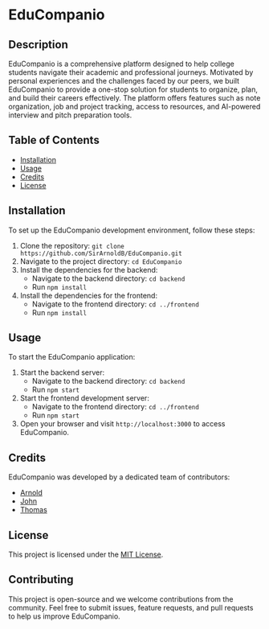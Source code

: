 # EduCompanio

## Description

EduCompanio is a comprehensive platform designed to help college students navigate their academic and professional journeys. Motivated by personal experiences and the challenges faced by our peers, we built EduCompanio to provide a one-stop solution for students to organize, plan, and build their careers effectively. The platform offers features such as note organization, job and project tracking, access to resources, and AI-powered interview and pitch preparation tools.

## Table of Contents

- [Installation](#installation)
- [Usage](#usage)
- [Credits](#credits)
- [License](#license)

## Installation

To set up the EduCompanio development environment, follow these steps:

1. Clone the repository: `git clone https://github.com/SirArnoldB/EduCompanio.git`
2. Navigate to the project directory: `cd EduCompanio`
3. Install the dependencies for the backend:
   - Navigate to the backend directory: `cd backend`
   - Run `npm install`
4. Install the dependencies for the frontend:
   - Navigate to the frontend directory: `cd ../frontend`
   - Run `npm install`

## Usage

To start the EduCompanio application:

1. Start the backend server:
   - Navigate to the backend directory: `cd backend`
   - Run `npm start`
2. Start the frontend development server:
   - Navigate to the frontend directory: `cd ../frontend`
   - Run `npm start`
3. Open your browser and visit `http://localhost:3000` to access EduCompanio.

## Credits

EduCompanio was developed by a dedicated team of contributors:

- [Arnold](https://github.com/SirArnoldB)
- [John](https://github.com/ajohnofficial001)
- [Thomas](https://github.com/mulxone)

## License

This project is licensed under the [MIT License](LICENSE).

## Contributing

This project is open-source and we welcome contributions from the community. Feel free to submit issues, feature requests, and pull requests to help us improve EduCompanio.
